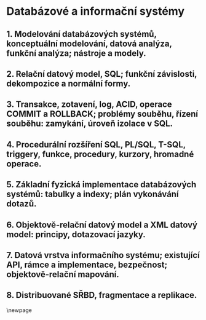 # Databázové a informační systémy


<!-- ----------------------------------------------------------------------------------------------------------------- -->
## 1. Modelování databázových systémů, konceptuální modelování, datová analýza, funkční analýza; nástroje a modely.


<!-- ----------------------------------------------------------------------------------------------------------------- -->
## 2. Relační datový model, SQL; funkční závislosti, dekompozice a normální formy.


<!-- ----------------------------------------------------------------------------------------------------------------- -->
## 3. Transakce, zotavení, log, ACID, operace COMMIT a ROLLBACK; problémy souběhu, řízení souběhu: zamykání, úroveň izolace v SQL.


<!-- ----------------------------------------------------------------------------------------------------------------- -->
## 4. Procedurální rozšíření SQL, PL/SQL, T-SQL, triggery, funkce, procedury, kurzory, hromadné operace.


<!-- ----------------------------------------------------------------------------------------------------------------- -->
## 5. Základní fyzická implementace databázových systémů: tabulky a indexy; plán vykonávání dotazů.


<!-- ----------------------------------------------------------------------------------------------------------------- -->
## 6. Objektově‐relační datový model a XML datový model: principy, dotazovací jazyky.


<!-- ----------------------------------------------------------------------------------------------------------------- -->
## 7. Datová vrstva informačního systému; existující API, rámce a implementace, bezpečnost; objektově-relační mapování.


<!-- ----------------------------------------------------------------------------------------------------------------- -->
## 8. Distribuované SŘBD, fragmentace a replikace.


\newpage
